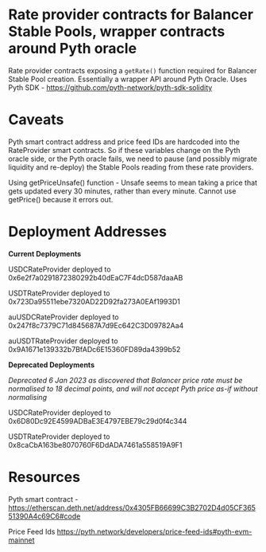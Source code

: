 # Rate provider contracts for Balancer Stable Pools, wrapper contracts around Pyth oracle

Rate provider contracts exposing a `getRate()` function required for Balancer Stable Pool creation. Essentially a wrapper API around Pyth Oracle. Uses Pyth SDK - https://github.com/pyth-network/pyth-sdk-solidity

# Caveats

Pyth smart contract address and price feed IDs are hardcoded into the RateProvider smart contracts. So if these variables change on the Pyth oracle side, or the Pyth oracle fails, we need to pause (and possibly migrate liquidity and re-deploy) the Stable Pools reading from these rate providers.

Using getPriceUnsafe() function - Unsafe seems to mean taking a price that gets updated every 30 minutes, rather than every minute. Cannot use getPrice() because it errors out.

# Deployment Addresses

**Current Deployments**

USDCRateProvider deployed to 0x6e2f7a0291872380292b40dEaC7F4dcD587daaAB

USDTRateProvider deployed to 0x723Da95511ebe7320AD22D92fa273A0EAf1993D1

auUSDCRateProvider deployed to 0x247f8c7379C71d845687A7d9Ec642C3D09782Aa4

auUSDTRateProvider deployed to 0x9A1671e139332b7BfADc6E15360FD89da4399b52

**Deprecated Deployments**

*Deprecated 6 Jan 2023 as discovered that Balancer price rate must be normalised to 18 decimal points, and will not accept Pyth price as-if without normalising*

USDCRateProvider deployed to 0x6D80Dc92E4599ADBaE3E4797EBE79c29d0f4c344

USDTRateProvider deployed to 0x8caCbA163be8070760F6DdADA7461a558519A9F1

# Resources

Pyth smart contract - https://etherscan.deth.net/address/0x4305FB66699C3B2702D4d05CF36551390A4c69C6#code

Price Feed Ids
https://pyth.network/developers/price-feed-ids#pyth-evm-mainnet